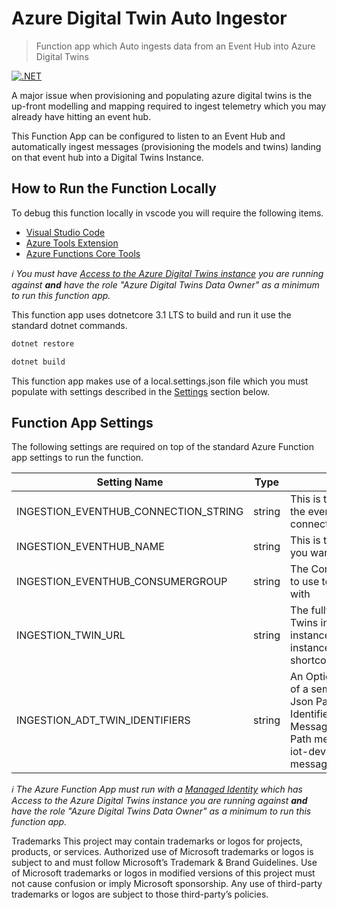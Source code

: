 
# Azure Digital Twin Auto Ingestor
> Function app which Auto ingests data from an Event Hub into Azure Digital Twins

[![.NET](https://github.com/WaywardHayward/adt-auto-ingestor/actions/workflows/dotnet.yml/badge.svg)](https://github.com/WaywardHayward/adt-auto-ingestor/actions/workflows/dotnet.yml)

A major issue when provisioning and populating azure digital twins is the up-front modelling and mapping required to ingest telemetry which you may already have hitting an event hub. 

This Function App can be configured to listen to an Event Hub and automatically ingest messages (provisioning the models and twins) landing on that event hub into a Digital Twins Instance.

## How to Run the Function Locally

To debug this function locally in vscode you will require the following items.

- [Visual Studio Code](https://code.visualstudio.com/)
- [Azure Tools Extension](https://marketplace.visualstudio.com/items?itemName=ms-vscode.vscode-node-azure-pack)
- [Azure Functions Core Tools](https://github.com/Azure/azure-functions-core-tools#installing)

_ℹ️ You must have [Access to the Azure Digital Twins instance](https://docs.microsoft.com/en-us/azure/digital-twins/how-to-set-up-instance-powershell#set-up-user-access-permissions "More on how to grand access to an Azure Digital Twins Instance can be found here.") you are running against __and__ have the role "Azure Digital Twins Data Owner" as a minimum to run this function app._

This function app uses dotnetcore 3.1 LTS to build and run it use the standard dotnet commands.

```sh
dotnet restore
```

```sh
dotnet build
```

This function app makes use of a local.settings.json file which you must populate with settings described in the [Settings](#Function_App_Settings) section below.

## Function App Settings

The following settings are required on top of the standard Azure Function app settings to run the function.

| Setting Name | Type | Description |
| ------------ | ---- | ----------- |
| INGESTION_EVENTHUB_CONNECTION_STRING | string | This is the connection string for the event hub you want to connect to |
| INGESTION_EVENTHUB_NAME | string | This is the name of the event hub you want to connect to |
| INGESTION_EVENTHUB_CONSUMERGROUP | string | The Consumer Group you want to use to listen to the event hub with |
| INGESTION_TWIN_URL | string | The fully qualified Azure Digital Twins instance url https://\<your-instance-name\>.api.\<your-instance-location-shortcode\>.digitaltwins.azure.net |
| INGESTION_ADT_TWIN_IDENTIFIERS | string | An Optional Property, comprising of a semi-colon separated list of Json Paths to extract the Twin Identifier from the Generic Messages. if not supplied the Path message.DeviceId or the iot-device-identifier from the message properties are used. |

  _ℹ️ The Azure Function App must run with a [Managed Identity](https://docs.microsoft.com/en-us/azure/active-directory/managed-identities-azure-resources/overview "Find out more about Azure Managed Identities Here") which has Access to the Azure Digital Twins instance you are running against __and__ have the role "Azure Digital Twins Data Owner" as a minimum to run this function app._

Trademarks This project may contain trademarks or logos for projects, products, or services. Authorized use of Microsoft trademarks or logos is subject to and must follow Microsoft’s Trademark & Brand Guidelines. Use of Microsoft trademarks or logos in modified versions of this project must not cause confusion or imply Microsoft sponsorship. Any use of third-party trademarks or logos are subject to those third-party’s policies.
